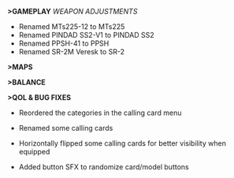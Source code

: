 **>GAMEPLAY**
*WEAPON ADJUSTMENTS*
- Renamed MTs225-12 to MTs225
- Renamed PINDAD SS2-V1 to PINDAD SS2
- Renamed PPSH-41 to PPSH
- Renamed SR-2M Veresk to SR-2

**>MAPS**

**>BALANCE**

**>QOL & BUG FIXES**
- Reordered the categories in the calling card menu

- Renamed some calling cards

- Horizontally flipped some calling cards for better visibility when equipped

- Added button SFX to randomize card/model buttons